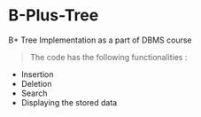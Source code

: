 # B-Plus-Tree
B+ Tree Implementation as a part of DBMS course

> The code has the following functionalities :

* Insertion
* Deletion
* Search
* Displaying the stored data

